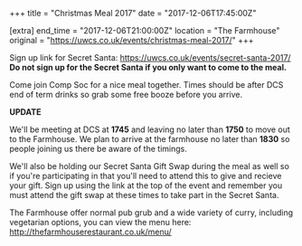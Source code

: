 +++
title = "Christmas Meal 2017"
date = "2017-12-06T17:45:00Z"

[extra]
end_time = "2017-12-06T21:00:00Z"
location = "The Farmhouse"
original = "https://uwcs.co.uk/events/christmas-meal-2017/"
+++

Sign up link for Secret Santa: <https://uwcs.co.uk/events/secret-santa-2017/>  
**Do not sign up for the Secret Santa if you only want to come to the meal.**  
  
Come join Comp Soc for a nice meal together. Times should be after DCS
end of term drinks so grab some free booze before you arrive.

  

**UPDATE**

We'll be meeting at DCS at **1745** and leaving no later than **1750** to move out to the Farmhouse. We plan to arrive at the farmhouse no later than **1830** so people joining us there be aware of the timings.  
  
We'll also be holding our Secret Santa Gift Swap during the meal as well
so if you're participating in that you'll need to attend this to give
and recieve your gift. Sign up using the link at the top of the event
and remember you must attend the gift swap at these times to take part
in the Secret Santa.  
  

The Farmhouse offer normal pub grub and a wide variety of curry, including vegetarian options, you can view the menu here: <http://thefarmhouserestaurant.co.uk/menu/>

